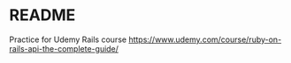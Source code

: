 # README

Practice for Udemy Rails course 
https://www.udemy.com/course/ruby-on-rails-api-the-complete-guide/
